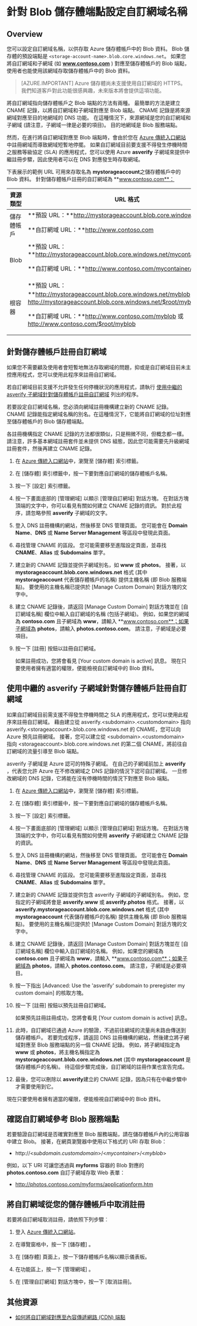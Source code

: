 <properties
    pageTitle="針對 Blob 儲存體端點設定網域名稱 | Microsoft Azure"
    description="了解如何在「Azure 傳統入口網站」中，將自訂使用者網域對應至 Azure 儲存體帳戶的 Blob 儲存體端點。"
    services="storage"
    documentationCenter=""
    authors="tamram"
    manager="carmonm"
    editor="tysonn"/>

<tags
    ms.service="storage"
    ms.workload="storage"
    ms.tgt_pltfrm="na"
    ms.devlang="na"
    ms.topic="article"
    ms.date="10/18/2016"
    ms.author="tamram"/>



# <a name="configure-a-custom-domain-name-for-your-blob-storage-endpoint"></a>針對 Blob 儲存體端點設定自訂網域名稱

## <a name="overview"></a>Overview

您可以設定自訂網域名稱，以供存取 Azure 儲存體帳戶中的 Blob 資料。 Blob 儲存體的預設端點是 `<storage-account-name>.blob.core.windows.net`。 如果您將自訂網域和子網域 (如 **www.contoso.com** ) 對應至儲存體帳戶的 Blob 端點，使用者也能使用該網域存取儲存體帳戶中的 Blob 資料。

>[AZURE.IMPORTANT] Azure 儲存體尚未支援使用自訂網域的 HTTPS。 我們知道客戶對此功能很感興趣，未來版本將會提供這項功能。

將自訂網域指向儲存體帳戶之 Blob 端點的方法有兩種。 最簡單的方法是建立 CNAME 記錄，以將自訂網域和子網域對應至 Blob 端點。 CNAME 記錄是將來源網域對應至目的地網域的 DNS 功能。 在這種情況下，來源網域是您的自訂網域和子網域 (請注意，子網域一律是必要的項目)。 目的地網域是 Blob 服務端點。

然而，在進行將自訂網域對應至 Blob 端點時，會由於您在 [Azure 傳統入口網站](https://manage.windowsazure.com)中註冊網域而導致網域短暫地停擺。 如果自訂網域目前要支援不得發生停機時間之服務等級協定 (SLA) 的應用程式，您可以使用 Azure **asverify** 子網域來提供中繼註冊步驟，因此使用者可以在 DNS 對應發生時存取網域。

下表展示的範例 URL 可用來存取名為 **mystorageaccount**之儲存體帳戶中的 Blob 資料。 針對儲存體帳戶註冊的自訂網域為 **www.contoso.com**：

資源類型|URL 格式
---|---
儲存體帳戶|**預設 URL：**http://mystorageaccount.blob.core.windows.net<p>**自訂網域 URL：**http://www.contoso.com</td>
Blob|**預設 URL：**http://mystorageaccount.blob.core.windows.net/mycontainer/myblob<p>**自訂網域 URL：**http://www.contoso.com/mycontainer/myblob
根容器|**預設 URL：**http://mystorageaccount.blob.core.windows.net/myblob 或 http://mystorageaccount.blob.core.windows.net/$root/myblob<p>**自訂網域 URL：**http://www.contoso.com/myblob 或 http://www.contoso.com/$root/myblob

## <a name="register-a-custom-domain-for-your-storage-account"></a>針對儲存體帳戶註冊自訂網域

如果您不需要顧及使用者會短暫地無法存取網域的問題，抑或是自訂網域目前未主控應用程式，您可以使用此程序來註冊自訂網域。

若自訂網域目前支援不允許發生任何停機狀況的應用程式，請執行 <a href="#register-a-custom-domain-for-your-storage-account-using-the-intermediary-asverify-subdomain">使用中繼的 asverify 子網域針對儲存體帳戶註冊自訂網域</a> 列出的程序。

若要設定自訂網域名稱，您必須向網域註冊機構建立新的 CNAME 記錄。 CNAME 記錄能指定網域名稱的別名。在這種情況下，它能將自訂網域的位址對應至儲存體帳戶的 Blob 儲存體端點。

各註冊機構指定 CNAME 記錄的方法都很類似，只是稍微不同，但概念都一樣。 請注意，許多基本網域註冊套件並未提供 DNS 組態，因此您可能需要先升級網域註冊套件，然後再建立 CNAME 記錄。

1.  在 [Azure 傳統入口網站](https://manage.windowsazure.com)中，瀏覽至 [儲存體] 索引標籤。

2.  在 [儲存體]  索引標籤中，按一下要對應自訂網域的儲存體帳戶名稱。

3.  按一下 [設定]  索引標籤。

4.  按一下畫面底部的 [管理網域] 以顯示 [管理自訂網域] 對話方塊。 在對話方塊頂端的文字中，你可以看見有關如何建立 CNAME 記錄的資訊。 對於此程序，請忽略參照 **asverify** 子網域的文字。

5.  登入 DNS 註冊機構的網站，然後移至 DNS 管理頁面。 您可能會在 **Domain Name**、**DNS** 或 **Name Server Management** 等區段中發現此頁面。

6.  尋找管理 CNAME 的區段。 您可能需要移至進階設定頁面，並尋找 **CNAME**、**Alias** 或 **Subdomains** 單字。

7.  建立新的 CNAME 記錄並提供子網域別名，如 **www** 或 **photos**。  接著，以 **mystorageaccount.blob.core.windows.net** 格式 (其中 **mystorageaccount** 代表儲存體帳戶的名稱) 提供主機名稱 (即 Blob 服務端點)。 要使用的主機名稱已提供於 [Manage Custom Domain]  對話方塊的文字中。

8.  建立 CNAME 記錄後，請返回 [Manage Custom Domain] 對話方塊並在 [自訂網域名稱] 欄位中輸入自訂網域的名稱 (包括子網域)。 例如，如果您的網域為 **contoso.com** 且子網域為 **www**，請輸入 **www.contoso.com**；如果子網域為 **photos**，請輸入 **photos.contoso.com**。 請注意，子網域是必要項目。

9. 按一下 [註冊]  按鈕以註冊自訂網域。

    如果註冊成功，您將會看見 [Your custom domain is active] 訊息。 現在只要使用者擁有適當的權限，便能檢視自訂網域中的 Blob 資料。

## <a name="register-a-custom-domain-for-your-storage-account-using-the-intermediary-asverify-subdomain"></a>使用中繼的 asverify 子網域針對儲存體帳戶註冊自訂網域

如果自訂網域目前需支援不得發生停機時間之 SLA 的應用程式，您可以使用此程序來註冊自訂網域。 藉由建立從 asverify.&lt;subdomain&gt;.&lt;customdomain&gt; 指向 asverify.&lt;storageaccount&gt;.blob.core.windows.net 的 CNAME，您可以向 Azure 預先註冊網域。 接著，您可以建立從 &lt;subdomain&gt;.&lt;customdomain&gt; 指向 &lt;storageaccount&gt;.blob.core.windows.net 的第二個 CNAME，將前往自訂網域的流量引導至 Blob 端點。

asverify 子網域是 Azure 認可的特殊子網域。 在自己的子網域前加上 **asverify** ，代表您允許 Azure 在不修改網域之 DNS 記錄的情況下認可自訂網域。 一旦修改網域的 DNS 記錄，它將能在沒有停機時間的情況下對應至 Blob 端點。

1.  在 [Azure 傳統入口網站](https://manage.windowsazure.com)中，瀏覽至 [儲存體] 索引標籤。

2.  在 [儲存體]  索引標籤中，按一下要對應自訂網域的儲存體帳戶名稱。

3.  按一下 [設定]  索引標籤。

4.  按一下畫面底部的 [管理網域] 以顯示 [管理自訂網域] 對話方塊。 在對話方塊頂端的文字中，你可以看見有關如何使用 **asverify** 子網域建立 CNAME 記錄的資訊。

5.  登入 DNS 註冊機構的網站，然後移至 DNS 管理頁面。 您可能會在 **Domain Name**、**DNS** 或 **Name Server Management** 等區段中發現此頁面。

6.  尋找管理 CNAME 的區段。 您可能需要移至進階設定頁面，並尋找 **CNAME**、**Alias** 或 **Subdomains** 單字。

7.  建立新的 CNAME 記錄並提供包含 asverify 子網域的子網域別名。 例如，您指定的子網域將會是 **asverify.www** 或 **asverify.photos** 格式。 接著，以 **asverify.mystorageaccount.blob.core.windows.net** 格式 (其中 **mystorageaccount** 代表儲存體帳戶的名稱) 提供主機名稱 (即 Blob 服務端點)。 要使用的主機名稱已提供於 [Manage Custom Domain]  對話方塊的文字中。

8.  建立 CNAME 記錄後，請返回 [Manage Custom Domain] 對話方塊並在 [自訂網域名稱] 欄位中輸入自訂網域的名稱。 例如，如果您的網域為 **contoso.com** 且子網域為 **www**，請輸入 **www.contoso.com**；如果子網域為 **photos**，請輸入 **photos.contoso.com**。 請注意，子網域是必要項目。

9.  按一下指出 [Advanced: Use the 'asverify' subdomain to preregister my custom domain] 的核取方塊。

10. 按一下 [註冊]  按鈕以預先註冊自訂網域。

    如果預先註冊註冊成功，您將會看見 [Your custom domain is active] 訊息。

11. 此時，自訂網域已通過 Azure 的驗證，不過前往網域的流量尚未路由傳送到儲存體帳戶。 若要完成程序，請返回 DNS 註冊機構的網站，然後建立將子網域對應至 Blob 服務端點的另一個 CNAME 記錄。 例如，將子網域指定為 **www** 或 **photos**，將主機名稱指定為 **mystorageaccount.blob.core.windows.net** (其中 **mystorageaccount** 是儲存體帳戶的名稱)。 待這個步驟完成後，自訂網域的註冊作業也宣告完成。

12. 最後，您可以刪除以 **asverify**建立的 CNAME 記錄，因為只有在中繼步驟中才需要使用到它。

現在只要使用者擁有適當的權限，便能檢視自訂網域中的 Blob 資料。

## <a name="verify-that-the-custom-domain-references-your-blob-service-endpoint"></a>確認自訂網域參考 Blob 服務端點

若要驗證自訂網域是否確實對應至 Blob 服務端點，請在儲存體帳戶內的公用容器中建立 Blob。 接著，在網頁瀏覽器中使用以下格式的 URI 存取 Blob：

-   http://<*subdomain.customdomain*>/<*mycontainer*>/<*myblob*>

例如，以下 URI 可讓您透過與 **myforms** 容器的 Blob 對應的 **photos.contoso.com** 自訂子網域存取 Web 表單：

-   http://photos.contoso.com/myforms/applicationform.htm

## <a name="unregister-a-custom-domain-from-your-storage-account"></a>將自訂網域從您的儲存體帳戶中取消註冊

若要將自訂網域取消註冊，請依照下列步驟︰ 

1. 登入 [Azure 傳統入口網站](https://manage.windowsazure.com)。 

2. 在導覽窗格中，按一下 [儲存體] 。 

3. 在 [儲存體]  頁面上，按一下儲存體帳戶名稱以顯示儀表板。 

5. 在功能區上，按一下 [管理網域] 。 

6. 在 [管理自訂網域] 對話方塊中，按一下 [取消註冊]。 


## <a name="additional-resources"></a>其他資源

-   [如何將自訂網域對應至內容傳遞網路 (CDN) 端點](../cdn/cdn-map-content-to-custom-domain.md)



<!--HONumber=Oct16_HO2-->


